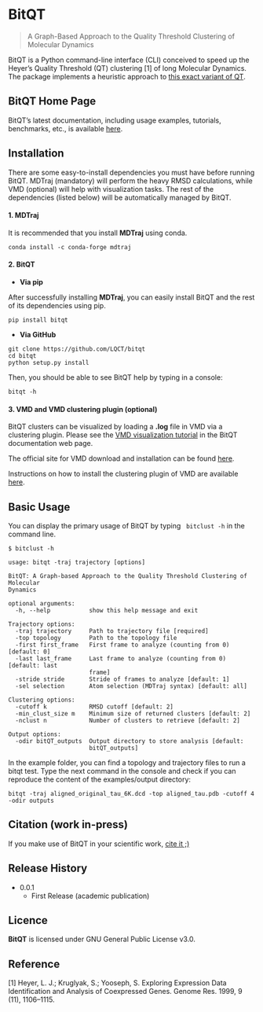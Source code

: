 # BitQT
> A Graph-Based Approach to the  Quality Threshold Clustering of Molecular Dynamics

BitQT is a Python command-line interface (CLI) conceived to speed up
the Heyer’s Quality Threshold (QT) clustering [1] of long Molecular Dynamics. The package implements a heuristic approach to [this exact variant of QT](https://doi.org/10.1021/acs.jcim.9b00558).

## BitQT Home Page

BitQT’s latest documentation, including usage examples, tutorials, benchmarks, etc., is available [here](https://bitqt.readthedocs.io).  


## Installation

There are some easy-to-install dependencies you must have before running BitQT. MDTraj (mandatory) will perform the heavy RMSD calculations, while VMD (optional) will help with visualization tasks. The rest of the dependencies (listed below) will be automatically managed by BitQT.


#### 1. **MDTraj**

It is recommended that you install __MDTraj__ using conda.

`conda install -c conda-forge mdtraj`

#### 2. **BitQT**

+ __Via **pip**__


After successfully installing __MDTraj__, you can easily install BitQT and the rest of its dependencies using pip.

`pip install bitqt`


+ __Via **GitHub**__

```
git clone https://github.com/LQCT/bitqt
cd bitqt
python setup.py install
```
Then, you should be able to see BitQT help by typing in a console:

`bitqt -h`


#### 3. **VMD** and **VMD clustering plugin** (optional)

BitQT clusters can be visualized by loading a **.log**  file in VMD via a clustering plugin.
Please see the [VMD visualization tutorial](https://bitqt.readthedocs.io/en/latest/tutorial.html#visualizing-clusters-in-vmd) in the BitQT documentation web page.

The official site for VMD download and installation can be found [here](https://www.ks.uiuc.edu/Development/Download/download.cgi?PackageName=VMD>).

Instructions on how to install the clustering plugin of VMD are available [here](https://github.com/luisico/clustering).


## Basic Usage
You can display the primary usage of BitQT by typing  ` bitclust -h` in the command line.

```
$ bitclust -h

usage: bitqt -traj trajectory [options]

BitQT: A Graph-based Approach to the Quality Threshold Clustering of Molecular
Dynamics

optional arguments:
  -h, --help           show this help message and exit

Trajectory options:
  -traj trajectory     Path to trajectory file [required]
  -top topology        Path to the topology file
  -first first_frame   First frame to analyze (counting from 0) [default: 0]
  -last last_frame     Last frame to analyze (counting from 0) [default: last
                       frame]
  -stride stride       Stride of frames to analyze [default: 1]
  -sel selection       Atom selection (MDTraj syntax) [default: all]

Clustering options:
  -cutoff k            RMSD cutoff [default: 2]
  -min_clust_size m    Minimum size of returned clusters [default: 2]
  -nclust n            Number of clusters to retrieve [default: 2]

Output options:
  -odir bitQT_outputs  Output directory to store analysis [default:
                       bitQT_outputs]
```

In the example folder, you can find a topology and trajectory files to run a bitqt test.
Type the next command in the console and check if you can reproduce the content of the examples/output directory:

```bitqt -traj aligned_original_tau_6K.dcd -top aligned_tau.pdb -cutoff 4 -odir outputs``` 
 
 
## Citation (work in-press)

If you make use of BitQT in your scientific work, [cite it ;)]()

## Release History

* 0.0.1
    * First Release (academic publication)

## Licence

**BitQT** is licensed under GNU General Public License v3.0.

## Reference

[1] Heyer, L. J.; Kruglyak, S.; Yooseph, S. Exploring Expression Data Identification and Analysis of Coexpressed Genes. Genome Res. 1999, 9 (11), 1106–1115.




